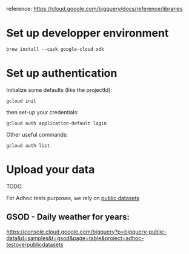 reference: https://cloud.google.com/bigquery/docs/reference/libraries

# Set up developper environment

```
brew install --cask google-cloud-sdk
```

# Set up authentication

Initialize some defaults (like the projectId):

```
gcloud init
```

then set-up your credentials:

```
gcloud auth application-default login
```

Other useful commands:

```
gcloud auth list
```

# Upload your data

TODO

For Adhoc tests purposes, we rely on [public datasets](https://cloud.google.com/bigquery/public-data)

## GSOD - Daily weather for years:

https://console.cloud.google.com/bigquery?p=bigquery-public-data&d=samples&t=gsod&page=table&project=adhoc-testoverpublicdatasets